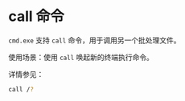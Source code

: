 # call 命令

`cmd.exe` 支持 `call` 命令，用于调用另一个批处理文件。

使用场景：使用 `call` 唤起新的终端执行命令。

详情参见：

```bash
call /?
```
